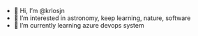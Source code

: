 - 👋 Hi, I’m @krlosjn
- 👀 I’m interested in astronomy, keep learning, nature, software
- 🌱 I’m currently learning azure devops system

<!---
krlosjn/krlosjn is a ✨ special ✨ repository because its `README.md` (this file) appears on your GitHub profile.
You can click the Preview link to take a look at your changes.
--->
